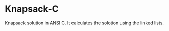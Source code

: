 Knapsack-C
==========

Knapsack solution in ANSI C. It calculates the solotion using the linked lists.
